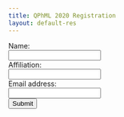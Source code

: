 ```yaml
---
title: QPhML 2020 Registration
layout: default-res
---
```


<form name="gform" id="gform" enctype="text/plain" action="https://docs.google.com/forms/d/e/1FAIpQLSfFYZMO29bWFb4kmNaLIL6iZRs-JAWpUfrF-p9EbTsFB9XQEQ/formResponse?" target="hidden_iframe" onsubmit="submitted=true;">
  Name:<br>
  <input type="text" name="entry.838988348" id="entry.838988348"><br>
  Affiliation:<br>
  <input type="text" name="entry.488853232" id="entry.488853232"><br>
  Email address:<br>
  <input type="text" name="entry.907667145" id="entry.907667145"><br>
  <input type="submit" value="Submit">
</form>

<iframe name="hidden_iframe" id="hidden_iframe" style="display:none;" onload="if(submitted) {}"></iframe>
